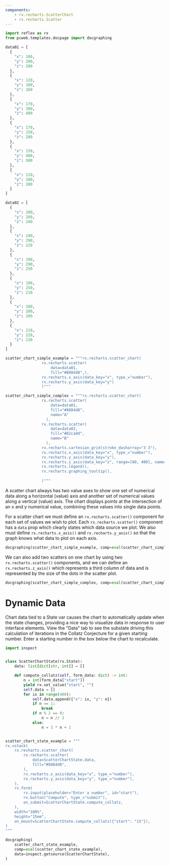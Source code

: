 ```yaml
---
components:
    - rx.recharts.ScatterChart
    - rx.recharts.Scatter
---
```


```python exec
import reflex as rx
from pcweb.templates.docpage import docgraphing

data01 = [
  {
    "x": 100,
    "y": 200,
    "z": 200
  },
  {
    "x": 120,
    "y": 100,
    "z": 260
  },
  {
    "x": 170,
    "y": 300,
    "z": 400
  },
  {
    "x": 170,
    "y": 250,
    "z": 280
  },
  {
    "x": 150,
    "y": 400,
    "z": 500
  },
  {
    "x": 110,
    "y": 280,
    "z": 200
  }
]

data02 = [
  {
    "x": 200,
    "y": 260,
    "z": 240
  },
  {
    "x": 240,
    "y": 290,
    "z": 220
  },
  {
    "x": 190,
    "y": 290,
    "z": 250
  },
  {
    "x": 198,
    "y": 250,
    "z": 210
  },
  {
    "x": 180,
    "y": 280,
    "z": 260
  },
  {
    "x": 210,
    "y": 220,
    "z": 230
  }
]

scatter_chart_simple_example = """rx.recharts.scatter_chart(
                rx.recharts.scatter(
                    data=data01,
                    fill="#8884d8",),
                rx.recharts.x_axis(data_key="x", type_="number"), 
                rx.recharts.y_axis(data_key="y")
                )"""

scatter_chart_simple_complex = """rx.recharts.scatter_chart(
                rx.recharts.scatter(
                    data=data01,
                    fill="#8884d8",
                    name="A"
                  ),
                rx.recharts.scatter(
                    data=data02,
                    fill="#82ca9d",
                    name="B"
                  ),
                rx.recharts.cartesian_grid(stroke_dasharray="3 3"),
                rx.recharts.x_axis(data_key="x", type_="number"), 
                rx.recharts.y_axis(data_key="y"),
                rx.recharts.z_axis(data_key="z", range=[60, 400], name="score"),
                rx.recharts.legend(),
                rx.recharts.graphing_tooltip(),
                
                )"""

```

A scatter chart always has two value axes to show one set of numerical data along a horizontal (value) axis and another set of numerical values along a vertical (value) axis. The chart displays points at the intersection of an x and y numerical value, combining these values into single data points.

For a scatter chart we must define an `rx.recharts.scatter()` component for each set of values we wish to plot. Each `rx.recharts.scatter()` component has a `data` prop which clearly states which data source we plot. We also must define `rx.recharts.x_axis()` and `rx.recharts.y_axis()` so that the graph knows what data to plot on each axis.

```python eval
docgraphing(scatter_chart_simple_example, comp=eval(scatter_chart_simple_example), data =  "data01=" + str(data01))
```

We can also add two scatters on one chart by using two `rx.recharts.scatter()` components, and we can define an `rx.recharts.z_axis()` which represents a third column of data and is represented by the size of the dots in the scatter plot.

```python eval
docgraphing(scatter_chart_simple_complex, comp=eval(scatter_chart_simple_complex), data =  "data01=" + str(data01) + "&data02=" + str(data02))
```

# Dynamic Data


Chart data tied to a State var causes the chart to automatically update when the
state changes, providing a nice way to visualize data in response to user
interface elements. View the "Data" tab to see the substate driving this
calculation of iterations in the Collatz Conjecture for a given starting number.
Enter a starting number in the box below the chart to recalculate.

```python exec
import inspect


class ScatterChartState(rx.State):
    data: list[dict[str, int]] = []

    def compute_collatz(self, form_data: dict) -> int:
        n = int(form_data["start"])
        yield rx.set_value("start", "")
        self.data = []
        for ix in range(400):
            self.data.append({"x": ix, "y": n})
            if n == 1:
                break
            if n % 2 == 0:
                n = n // 2
            else:
                n = 3 * n + 1


scatter_chart_state_example = """
rx.vstack(
    rx.recharts.scatter_chart(
        rx.recharts.scatter(
            data=ScatterChartState.data,
            fill="#8884d8",
        ),
        rx.recharts.x_axis(data_key="x", type_="number"),
        rx.recharts.y_axis(data_key="y", type_="number"),
    ),
    rx.form(
        rx.input(placeholder="Enter a number", id="start"),
        rx.button("Compute", type_="submit"),
        on_submit=ScatterChartState.compute_collatz,
    ),
    width="100%",
    height="15em",
    on_mount=ScatterChartState.compute_collatz({"start": "15"}),
)
"""
```

```python eval
docgraphing(
    scatter_chart_state_example,
    comp=eval(scatter_chart_state_example),
    data=inspect.getsource(ScatterChartState),
)
```